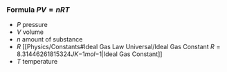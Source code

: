 ### Formula $PV=nRT$
- $P$ pressure
- $V$ volume
- $n$ amount of substance
- $R$ [[Physics/Constants#Ideal Gas Law Universal/Ideal Gas Constant $R=8.31446261815324JK {-1}mol {-1}$|Ideal Gas Constant]]
- $T$ temperature
